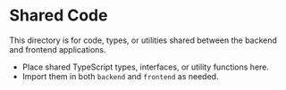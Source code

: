 # Shared Code

This directory is for code, types, or utilities shared between the backend and frontend applications.

- Place shared TypeScript types, interfaces, or utility functions here.
- Import them in both `backend` and `frontend` as needed.
